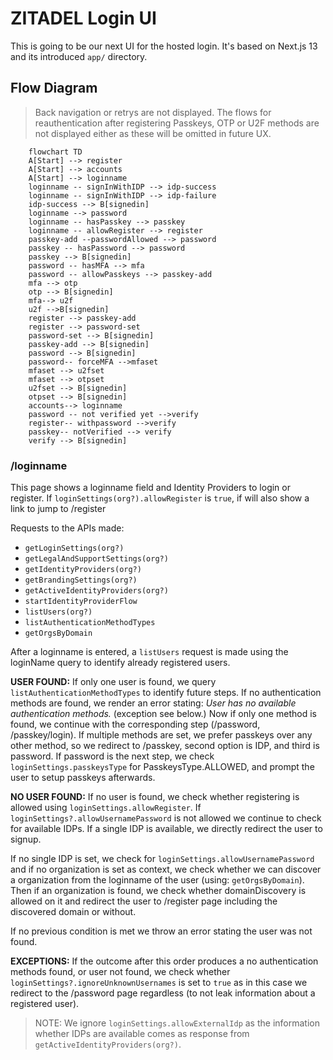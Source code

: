 # ZITADEL Login UI

This is going to be our next UI for the hosted login. It's based on Next.js 13 and its introduced `app/` directory.

## Flow Diagram

> Back navigation or retrys are not displayed. The flows for reauthentication after registering Passkeys, OTP or U2F methods are not displayed either as these will be omitted in future UX.

```mermaid
    flowchart TD
    A[Start] --> register
    A[Start] --> accounts
    A[Start] --> loginname
    loginname -- signInWithIDP --> idp-success
    loginname -- signInWithIDP --> idp-failure
    idp-success --> B[signedin]
    loginname --> password
    loginname -- hasPasskey --> passkey
    loginname -- allowRegister --> register
    passkey-add --passwordAllowed --> password
    passkey -- hasPassword --> password
    passkey --> B[signedin]
    password -- hasMFA --> mfa
    password -- allowPasskeys --> passkey-add
    mfa --> otp
    otp --> B[signedin]
    mfa--> u2f
    u2f -->B[signedin]
    register --> passkey-add
    register --> password-set
    password-set --> B[signedin]
    passkey-add --> B[signedin]
    password --> B[signedin]
    password-- forceMFA -->mfaset
    mfaset --> u2fset
    mfaset --> otpset
    u2fset --> B[signedin]
    otpset --> B[signedin]
    accounts--> loginname
    password -- not verified yet -->verify
    register-- withpassword -->verify
    passkey-- notVerified --> verify
    verify --> B[signedin]
```

### /loginname

This page shows a loginname field and Identity Providers to login or register.
If `loginSettings(org?).allowRegister` is `true`, if will also show a link to jump to /register

Requests to the APIs made:

- `getLoginSettings(org?)`
- `getLegalAndSupportSettings(org?)`
- `getIdentityProviders(org?)`
- `getBrandingSettings(org?)`
- `getActiveIdentityProviders(org?)`
- `startIdentityProviderFlow`
- `listUsers(org?)`
- `listAuthenticationMethodTypes`
- `getOrgsByDomain`

After a loginname is entered, a `listUsers` request is made using the loginName query to identify already registered users.

**USER FOUND:** If only one user is found, we query `listAuthenticationMethodTypes` to identify future steps.
If no authentication methods are found, we render an error stating: _User has no available authentication methods._ (exception see below.)
Now if only one method is found, we continue with the corresponding step (/password, /passkey/login).
If multiple methods are set, we prefer passkeys over any other method, so we redirect to /passkey, second option is IDP, and third is password.
If password is the next step, we check `loginSettings.passkeysType` for PasskeysType.ALLOWED, and prompt the user to setup passkeys afterwards.

**NO USER FOUND:** If no user is found, we check whether registering is allowed using `loginSettings.allowRegister`.
If `loginSettings?.allowUsernamePassword` is not allowed we continue to check for available IDPs. If a single IDP is available, we directly redirect the user to signup.

If no single IDP is set, we check for `loginSettings.allowUsernamePassword` and if no organization is set as context, we check whether we can discover a organization from the loginname of the user (using: `getOrgsByDomain`). Then if an organization is found, we check whether domainDiscovery is allowed on it and redirect the user to /register page including the discovered domain or without.

If no previous condition is met we throw an error stating the user was not found.

**EXCEPTIONS:** If the outcome after this order produces a no authentication methods found, or user not found, we check whether `loginSettings?.ignoreUnknownUsernames` is set to `true` as in this case we redirect to the /password page regardless (to not leak information about a registered user).

> NOTE: We ignore `loginSettings.allowExternalIdp` as the information whether IDPs are available comes as response from `getActiveIdentityProviders(org?)`.
